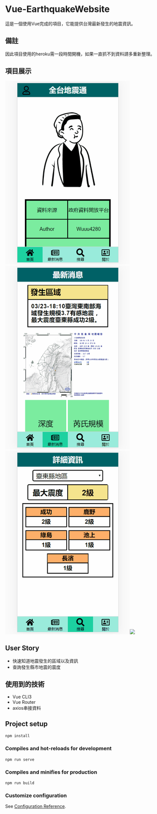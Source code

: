 # Vue-EarthquakeWebsite
這是一個使用Vue完成的項目，它能提供台灣最新發生的地震資訊。
## 備註
因此項目使用的heroku需一段時間開機，如果一直抓不到資料請多重新整理。
## 項目展示
<img src="https://github.com/s95050937/Vue-EarthQuake-App/blob/master/gif/home.gif" width="400px"/><img src="https://github.com/s95050937/Vue-EarthQuake-App/blob/master/gif/news.gif"  width="400px"/><img src="https://github.com/s95050937/Vue-EarthQuake-App/blob/master/gif/search.gif"  width="400px"/><img src="hhttps://github.com/s95050937/Vue-EarthQuake-App/blob/master/gif/about.gif"  width="400px"/>


## User Story 
* 快速知道地震發生的區域以及資訊
* 查詢發生縣市地震的震度

## 使用到的技術
* Vue CLI3
* Vue Router 
* axios串接資料




## Project setup
```
npm install
```

### Compiles and hot-reloads for development
```
npm run serve
```

### Compiles and minifies for production
```
npm run build
```

### Customize configuration
See [Configuration Reference](https://cli.vuejs.org/config/).